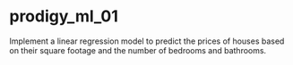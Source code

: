 # prodigy_ml_01
Implement a linear regression model to predict the prices of houses based on their square footage and the number of bedrooms and bathrooms.
